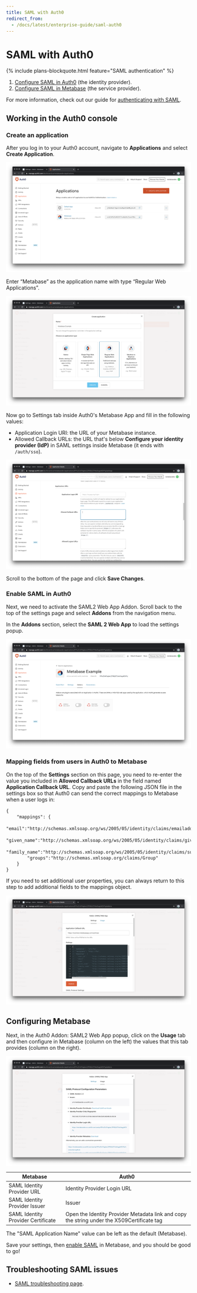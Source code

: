 ```yaml
---
title: SAML with Auth0
redirect_from:
  - /docs/latest/enterprise-guide/saml-auth0
---
```


# SAML with Auth0

{% include plans-blockquote.html feature="SAML authentication" %}

1. [Configure SAML in Auth0](#working-in-the-auth0-console) (the identity provider).
2. [Configure SAML in Metabase](./authenticating-with-saml.md#enabling-saml-authentication-in-metabase) (the service provider).

For more information, check out our guide for [authenticating with SAML](./authenticating-with-saml.md).

## Working in the Auth0 console

### Create an application

After you log in to your Auth0 account, navigate to **Applications** and select **Create Application**.

![Auth0 Applications Page](images/auth0createapp.png)

Enter “Metabase” as the application name with type “Regular Web Applications”.

![Auth0 Application Selection](images/auth0regularapp.png)

Now go to Settings tab inside Auth0's Metabase App and fill in the following values:

- Application Login URI: the URL of your Metabase instance.
- Allowed Callback URLs: the URL that's below **Configure your identity provider (IdP)** in SAML settings inside Metabase (it ends with `/auth/sso`).

![Auth0 SAML Settings Page](images/auth0callbackurl.png)

Scroll to the bottom of the page and click **Save Changes**.

### Enable SAML in Auth0

Next, we need to activate the SAML2 Web App Addon. Scroll back to the top of the settings page and select **Addons** from the navigation menu.

In the **Addons** section, select the **SAML 2 Web App** to load the settings popup.

![Auth0 Application Addons](images/auth0saml2addon.png)

### Mapping fields from users in Auth0 to Metabase

On the top of the **Settings** section on this page, you need to re-enter the value you included in **Allowed Callback URLs** in the field named **Application Callback URL**. Copy and paste the following JSON file in the settings box so that Auth0 can send the correct mappings to Metabase when a user logs in:

```
{
    "mappings": {
        "email":"http://schemas.xmlsoap.org/ws/2005/05/identity/claims/emailaddress",
        "given_name":"http://schemas.xmlsoap.org/ws/2005/05/identity/claims/givenname",
        "family_name":"http://schemas.xmlsoap.org/ws/2005/05/identity/claims/surname",
        "groups":"http://schemas.xmlsoap.org/claims/Group"
    }
}
```

If you need to set additional user properties, you can always return to this step to add additional fields to the mappings object.

![Auth0 SAML Mappings](images/auth0samlmappings.png)

## Configuring Metabase

Next, in the Auth0 Addon: SAML2 Web App popup, click on the **Usage** tab and then configure in Metabase (column on the left) the values that this tab provides (column on the right).

![Auth0 SAML usage](images/auth0samlusage.png)

| Metabase                           | Auth0                                                                                      |
| ---------------------------------- | ------------------------------------------------------------------------------------------ |
| SAML Identity Provider URL         | Identity Provider Login URL                                                                |
| SAML Identity Provider Issuer      | Issuer                                                                                     |
| SAML Identity Provider Certificate | Open the Identity Provider Metadata link and copy the string under the X509Certificate tag |

The "SAML Application Name" value can be left as the default (Metabase).

Save your settings, then [enable SAML](authenticating-with-saml.md) in Metabase, and you should be good to go!

## Troubleshooting SAML issues

- [SAML troubleshooting page](../troubleshooting-guide/saml.md).

